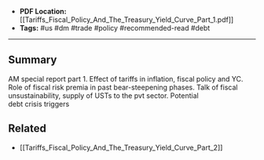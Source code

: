 
- **PDF Location:** [[Tariffs_Fiscal_Policy_And_The_Treasury_Yield_Curve_Part_1.pdf]]
- **Tags:** #us #dm #trade #policy #recommended-read #debt 

---
## Summary

AM special report part 1. Effect of tariffs in inflation, fiscal policy and YC. Role of fiscal risk premia in past bear-steepening phases. Talk of fiscal unsustainability, supply of USTs to the pvt sector. Potential debt crisis triggers
## Related
- [[Tariffs_Fiscal_Policy_And_The_Treasury_Yield_Curve_Part_2]]


